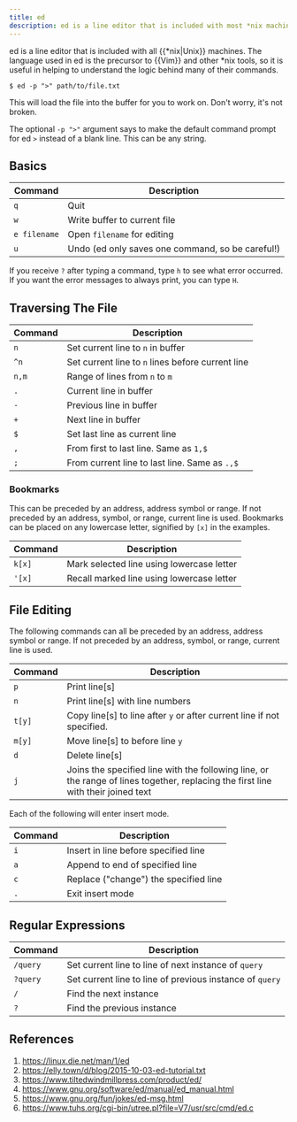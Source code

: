 ```yaml
---
title: ed
description: ed is a line editor that is included with most *nix machines.
---
```


ed is a line editor that is included with all {{\*nix|Unix}} machines. The language used in ed is the precursor to {{Vim}} and other \*nix tools, so it is useful in helping to understand the logic behind many of their commands.

```shell
$ ed -p ">" path/to/file.txt
```

This will load the file into the buffer for you to work on. Don't worry, it's not broken.

The optional `-p ">"` argument says to make the default command prompt for ed `>` instead of a blank line. This can be any string.

## Basics

Command  | Description
--- | ---
`q` | Quit
`w` | Write buffer to current file
`e filename` | Open `filename` for editing
`u` | Undo (ed only saves one command, so be careful!)

If you receive `?` after typing a command, type `h` to see what error occurred. If you want the error messages to always print, you can type `H`.

## Traversing The File

Command  | Description
--- | ---
`n` | Set current line to `n` in buffer
`^n` | Set current line to `n` lines before current line
`n,m` | Range of lines from `n` to `m`
`.` | Current line in buffer
`-` | Previous line in buffer
`+` | Next line in buffer
`$` | Set last line as current line
`,` | From first to last line. Same as `1,$`
`;` | From current line to last line. Same as `.,$`

### Bookmarks

This can be preceded by an address, address symbol or range. If not preceded by an address, symbol, or range, current line is used. Bookmarks can be placed on any lowercase letter, signified by `[x]` in the examples.

Command | Description
--- | ---
`k[x]` | Mark selected line using lowercase letter
`'[x]` | Recall marked line using lowercase letter

## File Editing

The following commands can all be preceded by an address, address symbol or range. If not preceded by an address, symbol, or range, current line is used.

Command | Description
--- | ---
`p` | Print line[s]
`n` | Print line[s] with line numbers
`t[y]` | Copy line[s] to line after `y` or after current line if not specified.
`m[y]` | Move line[s] to before line `y`
`d` | Delete line[s]
`j` | Joins the specified line with the following line, or the range of lines together, replacing the first line with their joined text

Each of the following will enter insert mode.

Command | Description
--- | ----
`i` | Insert in line before specified line
`a` | Append to end of specified line
`c` | Replace ("change") the specified line
`.` | Exit insert mode

## Regular Expressions

Command | Description
--- | ----
`/query` | Set current line to line of next instance of `query`
`?query` | Set current line to line of previous instance of `query`
`/` | Find the next instance
`?` | Find the previous instance

## References

1. https://linux.die.net/man/1/ed
1. https://elly.town/d/blog/2015-10-03-ed-tutorial.txt
1. https://www.tiltedwindmillpress.com/product/ed/
1. https://www.gnu.org/software/ed/manual/ed_manual.html
1. https://www.gnu.org/fun/jokes/ed-msg.html
1. https://www.tuhs.org/cgi-bin/utree.pl?file=V7/usr/src/cmd/ed.c

